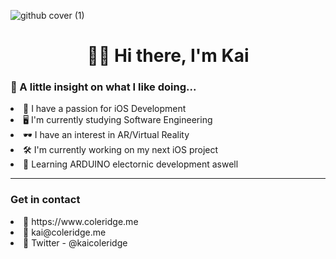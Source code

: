 ![github cover (1)](https://user-images.githubusercontent.com/51129378/133897441-5b0c08a7-a279-4af1-8506-0bb06920dde3.png)
<h1 align="center">👋🏻 Hi there, I'm Kai </h1>
<h3>🧐 A little insight on what I like doing...</h3>

<li> 📱  I have a passion for iOS Development</li>
<li> 🖥️ I'm currently studying Software Engineering</li>
<li> 🕶️ I have an interest in AR/Virtual Reality</li>
<li> 🛠️ I'm currently working on my next iOS project</li>
<li> 🔌 Learning ARDUINO electornic development aswell</li>

<hr>
<h3>Get in contact</h3>
<li>🔗 https://www.coleridge.me</li>
<li>📧 kai@coleridge.me</li>
<li>🐤 Twitter - @kaicoleridge</li>


